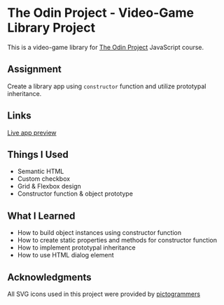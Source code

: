 # The Odin Project - Video-Game Library Project

This is a video-game library for [The Odin Project](https://www.theodinproject.com) JavaScript course.

## Assignment

Create a library app using `constructor` function and utilize prototypal inheritance.

## Links

[Live app preview](https://hammerztein.github.io/odin-game-library/)

## Things I Used

- Semantic HTML
- Custom checkbox
- Grid & Flexbox design
- Constructor function & object prototype

## What I Learned

- How to build object instances using constructor function
- How to create static properties and methods for constructor function
- How to implement prototypal inheritance
- How to use HTML dialog element

## Acknowledgments

All SVG icons used in this project were provided by [pictogrammers](https://pictogrammers.com/)
